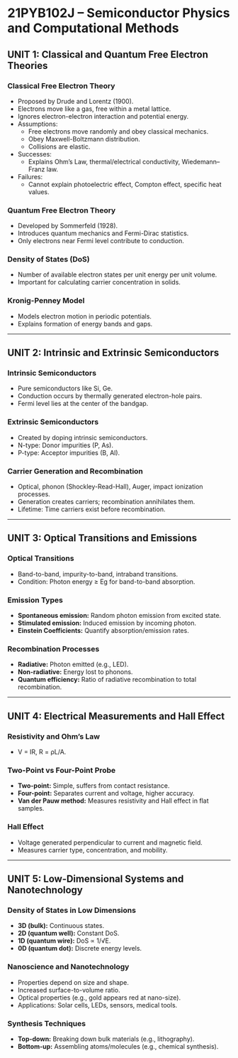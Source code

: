
# 21PYB102J – Semiconductor Physics and Computational Methods

## UNIT 1: Classical and Quantum Free Electron Theories

### Classical Free Electron Theory
- Proposed by Drude and Lorentz (1900).
- Electrons move like a gas, free within a metal lattice.
- Ignores electron-electron interaction and potential energy.
- Assumptions:
  - Free electrons move randomly and obey classical mechanics.
  - Obey Maxwell-Boltzmann distribution.
  - Collisions are elastic.
- Successes:
  - Explains Ohm’s Law, thermal/electrical conductivity, Wiedemann–Franz law.
- Failures:
  - Cannot explain photoelectric effect, Compton effect, specific heat values.

### Quantum Free Electron Theory
- Developed by Sommerfeld (1928).
- Introduces quantum mechanics and Fermi-Dirac statistics.
- Only electrons near Fermi level contribute to conduction.

### Density of States (DoS)
- Number of available electron states per unit energy per unit volume.
- Important for calculating carrier concentration in solids.

### Kronig-Penney Model
- Models electron motion in periodic potentials.
- Explains formation of energy bands and gaps.

---

## UNIT 2: Intrinsic and Extrinsic Semiconductors

### Intrinsic Semiconductors
- Pure semiconductors like Si, Ge.
- Conduction occurs by thermally generated electron-hole pairs.
- Fermi level lies at the center of the bandgap.

### Extrinsic Semiconductors
- Created by doping intrinsic semiconductors.
- N-type: Donor impurities (P, As).
- P-type: Acceptor impurities (B, Al).

### Carrier Generation and Recombination
- Optical, phonon (Shockley-Read-Hall), Auger, impact ionization processes.
- Generation creates carriers; recombination annihilates them.
- Lifetime: Time carriers exist before recombination.

---

## UNIT 3: Optical Transitions and Emissions

### Optical Transitions
- Band-to-band, impurity-to-band, intraband transitions.
- Condition: Photon energy ≥ Eg for band-to-band absorption.

### Emission Types
- **Spontaneous emission:** Random photon emission from excited state.
- **Stimulated emission:** Induced emission by incoming photon.
- **Einstein Coefficients:** Quantify absorption/emission rates.

### Recombination Processes
- **Radiative:** Photon emitted (e.g., LED).
- **Non-radiative:** Energy lost to phonons.
- **Quantum efficiency:** Ratio of radiative recombination to total recombination.

---

## UNIT 4: Electrical Measurements and Hall Effect

### Resistivity and Ohm’s Law
- V = IR, R = ρL/A.

### Two-Point vs Four-Point Probe
- **Two-point:** Simple, suffers from contact resistance.
- **Four-point:** Separates current and voltage, higher accuracy.
- **Van der Pauw method:** Measures resistivity and Hall effect in flat samples.

### Hall Effect
- Voltage generated perpendicular to current and magnetic field.
- Measures carrier type, concentration, and mobility.

---

## UNIT 5: Low-Dimensional Systems and Nanotechnology

### Density of States in Low Dimensions
- **3D (bulk):** Continuous states.
- **2D (quantum well):** Constant DoS.
- **1D (quantum wire):** DoS ∝ 1/√E.
- **0D (quantum dot):** Discrete energy levels.

### Nanoscience and Nanotechnology
- Properties depend on size and shape.
- Increased surface-to-volume ratio.
- Optical properties (e.g., gold appears red at nano-size).
- Applications: Solar cells, LEDs, sensors, medical tools.

### Synthesis Techniques
- **Top-down:** Breaking down bulk materials (e.g., lithography).
- **Bottom-up:** Assembling atoms/molecules (e.g., chemical synthesis).

